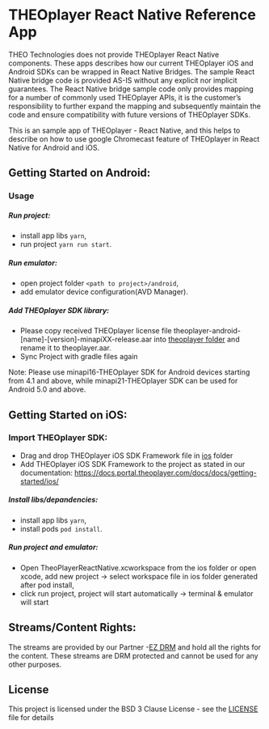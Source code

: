 # THEOplayer React Native Reference App

THEO Technologies does not provide THEOplayer React Native components. These apps describes how our current THEOplayer iOS and Android SDKs can be wrapped in React Native Bridges. The sample React Native bridge code is provided AS-IS without any explicit nor implicit guarantees. The React Native bridge sample code only provides mapping for a number of commonly used THEOplayer APIs, it is the customer’s responsibility to further expand the mapping and subsequently maintain the code and ensure compatibility with future versions of THEOplayer SDKs.

This is an sample app of THEOplayer - React Native, and this helps to describe on how to use google Chromecast feature of THEOplayer in React Native for Android and iOS.

## Getting Started on Android:
### Usage
##### Run project:
- install app libs `yarn`,
- run project `yarn run start`.

##### Run emulator:
- open project folder `<path to project>/android`,
- add emulator device configuration(AVD Manager).

##### Add THEOplayer SDK library:
- Please copy received THEOplayer license file theoplayer-android-[name]-[version]-minapiXX-release.aar into [theoplayer folder](./android/theoplayer) and rename it to theoplayer.aar.
- Sync Project with gradle files again 

Note: Please use minapi16-THEOplayer SDK for Android devices starting from 4.1 and above, while minapi21-THEOplayer SDK can be used for Android 5.0 and above.

## Getting Started on iOS:

### Import THEOplayer SDK:
- Drag and drop THEOplayer iOS SDK Framework file in [ios](./ios) folder
- Add THEOplayer iOS SDK Framework to the project as stated in our documentation: https://docs.portal.theoplayer.com/docs/docs/getting-started/ios/

##### Install libs/depandencies:
- install app libs `yarn`,
- install pods `pod install`.

##### Run project and emulator:
- Open TheoPlayerReactNative.xcworkspace from the ios folder or open xcode, add new project -> select workspace file in ios folder generated after pod install,
- click run project, project will start automatically -> terminal & emulator will start

## Streams/Content Rights:
The streams are provided by our Partner -[EZ DRM](https://ezdrm.com/) and hold all the rights for the content. These streams are DRM protected and cannot be used for any other purposes. 

## License
This project is licensed under the BSD 3 Clause License - see the [LICENSE ](../LICENSE) file for details
